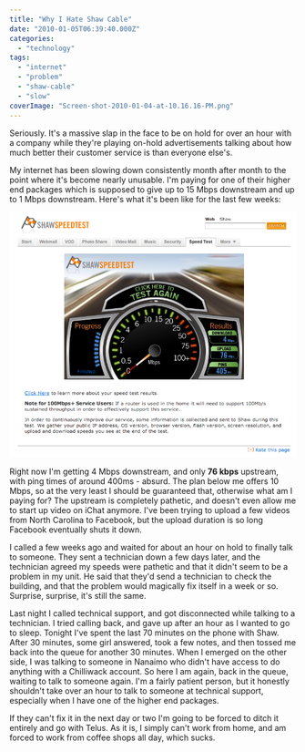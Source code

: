 ```yaml
---
title: "Why I Hate Shaw Cable"
date: "2010-01-05T06:39:40.000Z"
categories: 
  - "technology"
tags: 
  - "internet"
  - "problem"
  - "shaw-cable"
  - "slow"
coverImage: "Screen-shot-2010-01-04-at-10.16.16-PM.png"
---
```


Seriously. It's a massive slap in the face to be on hold for over an hour with a company while they're playing on-hold advertisements talking about how much better their customer service is than everyone else's.

My internet has been slowing down consistently month after month to the point where it's become nearly unusable. I'm paying for one of their higher end packages which is supposed to give up to 15 Mbps downstream and up to 1 Mbps downstream. Here's what it's been like for the last few weeks:

![](images/Screen-shot-2010-01-04-at-10.16.16-PM.png "Shaw Cable For The Lose")

Right now I'm getting 4 Mbps downstream, and only **76 kbps** upstream, with ping times of around 400ms - absurd. The plan below me offers 10 Mbps, so at the very least I should be guaranteed that, otherwise what am I paying for? The upstream is completely pathetic, and doesn't even allow me to start up video on iChat anymore. I've been trying to upload a few videos from North Carolina to Facebook, but the upload duration is so long Facebook eventually shuts it down.

I called a few weeks ago and waited for about an hour on hold to finally talk to someone. They sent a technician down a few days later, and the technician agreed my speeds were pathetic and that it didn't seem to be a problem in my unit. He said that they'd send a technician to check the building, and that the problem would magically fix itself in a week or so. Surprise, surprise, it's still the same.

Last night I called technical support, and got disconnected while talking to a technician. I tried calling back, and gave up after an hour as I wanted to go to sleep. Tonight I've spent the last 70 minutes on the phone with Shaw. After 30 minutes, some girl answered, took a few notes, and then tossed me back into the queue for another 30 minutes. When I emerged on the other side, I was talking to someone in Nanaimo who didn't have access to do anything with a Chilliwack account. So here I am again, back in the queue, waiting to talk to someone again. I'm a fairly patient person, but it honestly shouldn't take over an hour to talk to someone at technical support, especially when I have one of the higher end packages.

If they can't fix it in the next day or two I'm going to be forced to ditch it entirely and go with Telus. As it is, I simply can't work from home, and am forced to work from coffee shops all day, which sucks.
